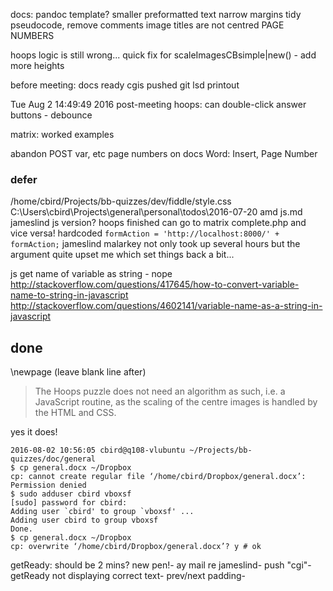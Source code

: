

docs:
pandoc template?
smaller preformatted text
narrow margins
tidy pseudocode, remove comments
image titles are not centred
PAGE NUMBERS

hoops logic is still wrong...
quick fix for scaleImagesCBsimple|new() - add more heights

before meeting:
docs ready
cgis pushed
git lsd printout

Tue Aug  2 14:49:49 2016 post-meeting
hoops:
can double-click answer buttons - debounce

matrix:
worked examples

abandon POST var, etc
page numbers on docs
    Word: Insert, Page Number



### defer

/home/cbird/Projects/bb-quizzes/dev/fiddle/style.css
C:\Users\cbird\Projects\general\personal\todos\2016-07-20 amd js.md
jameslind js version?
hoops finished can go to matrix complete.php and vice versa! hardcoded `formAction = 'http://localhost:8000/' + formAction;`
jameslind malarkey not only took up several hours but the argument quite upset me which set things back a bit...

js get name of variable as string - nope
http://stackoverflow.com/questions/417645/how-to-convert-variable-name-to-string-in-javascript
http://stackoverflow.com/questions/4602141/variable-name-as-a-string-in-javascript

## done

\newpage (leave blank line after)

>The Hoops puzzle does not need an algorithm as such, i.e. a JavaScript routine, as the scaling of the centre images is handled by the HTML and CSS.

yes it does!


    2016-08-02 10:56:05 cbird@q108-vlubuntu ~/Projects/bb-quizzes/doc/general
    $ cp general.docx ~/Dropbox
    cp: cannot create regular file ‘/home/cbird/Dropbox/general.docx’: Permission denied
    $ sudo adduser cbird vboxsf 
    [sudo] password for cbird: 
    Adding user `cbird' to group `vboxsf' ...
    Adding user cbird to group vboxsf
    Done.
    $ cp general.docx ~/Dropbox
    cp: overwrite ‘/home/cbird/Dropbox/general.docx’? y # ok

getReady: should be 2 mins?
new pen!-
ay mail re jameslind-
push "cgi"-
getReady not displaying correct text-
prev/next padding-
